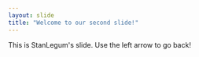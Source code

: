 ```yaml
---
layout: slide
title: "Welcome to our second slide!"
---
```

This is StanLegum's slide.
Use the left arrow to go back!